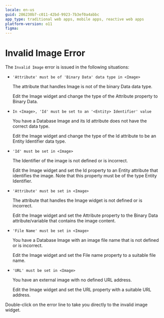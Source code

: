 ```yaml
---
locale: en-us
guid: 286230b7-c011-42bd-9923-7b3ef0a4abbc
app_type: traditional web apps, mobile apps, reactive web apps
platform-version: o11
figma:
---
```


# Invalid Image Error

The `Invalid Image` error is issued in the following situations:

* `'Attribute' must be of 'Binary Data' data type in <Image>`
  
    The attribute that handles Image is not of the binary Data data type.

    Edit the Image widget and change the type of the Attribute property to Binary Data.

* `In <Image>, 'Id' must be set to an '<Entity> Identifier' value`
  
    You have a Database Image and its Id attribute does not have the correct data type.

    Edit the Image widget and change the type of the Id attribute to be an Entity Identifier data type.

* `'Id' must be set in <Image>`
  
    The Identifier of the image is not defined or is incorrect.

    Edit the Image widget and set the Id property to an Entity attribute that identifies the image. Note that this property must be of the type Entity Identifier.

* `'Attribute' must be set in <Image>`
  
    The attribute that handles the Image widget is not defined or is incorrect.

    Edit the Image widget and set the Attribute property to the Binary Data attribute/variable that contains the image content.

* `'File Name' must be set in <Image>`
  
    You have a Database Image with an image file name that is not defined or is incorrect.

    Edit the Image widget and set the File name property to a suitable file name.

* `'URL' must be set in <Image>`
  
    You have an external image with no defined URL address.

    Edit the Image widget and set the URL property with a suitable URL address.

Double-click on the error line to take you directly to the invalid image widget.
